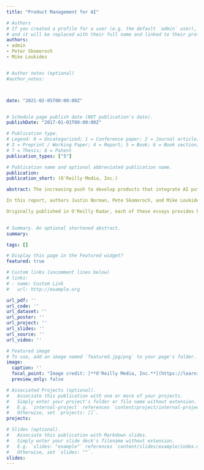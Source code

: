 ```yaml
---
title: "Product Management for AI"

# Authors
# If you created a profile for a user (e.g. the default `admin` user), write the username (folder name) here 
# and it will be replaced with their full name and linked to their profile.
authors:
- admin
- Peter Skomoroch
- Mike Loukides


# Author notes (optional)
#author_notes:



date: "2021-02-05T00:00:00Z"


# Schedule page publish date (NOT publication's date).
publishDate: "2017-01-01T00:00:00Z"

# Publication type.
# Legend: 0 = Uncategorized; 1 = Conference paper; 2 = Journal article;
# 3 = Preprint / Working Paper; 4 = Report; 5 = Book; 6 = Book section;
# 7 = Thesis; 8 = Patent
publication_types: ["5"] 

# Publication name and optional abbreviated publication name.
publication: 
publication_short: (O'Reilly Media, Inc.)

abstract: The increasing push to develop products that integrate AI puts the intersection of AI and product management into sharp focus. AI brings many challenges to traditional product management, including nondeterministic outcomes and the potential for bias against particular groups. These problems aren't insurmountable, but they're real, and they cause many projects to fail before they're deployed.

In this report, authors Justin Norman, Pete Skomoroch, and Mike Loukides present four in-depth essays to help business leaders, AI specialists, and data scientists examine what makes AI different. Once you're familiar with the issues, you'll be better prepared to anticipate and solve the problems you face as you develop an AI project and shepherd it into production.

Originally published in O'Reilly Radar, each of these essays provides helpful supporting examples.
  

# Summary. An optional shortened abstract.
summary: 

tags: []

# Display this page in the Featured widget?
featured: true

# Custom links (uncomment lines below)
# links:
# - name: Custom Link
#   url: http://example.org

url_pdf: ''
url_code: ''
url_dataset: ''
url_poster: ''
url_project: ''
url_slides: ''
url_source: ''
url_video: ''

# Featured image
# To use, add an image named `featured.jpg/png` to your page's folder. 
image:
  caption: ''
  focal_point: "Image credit: [**O'Reilly Media, Inc.**](https://learning.oreilly.com/library/cover/9781098104207/250w/)"
  preview_only: false

# Associated Projects (optional).
#   Associate this publication with one or more of your projects.
#   Simply enter your project's folder or file name without extension.
#   E.g. `internal-project` references `content/project/internal-project/index.md`.
#   Otherwise, set `projects: []`.
projects:

# Slides (optional).
#   Associate this publication with Markdown slides.
#   Simply enter your slide deck's filename without extension.
#   E.g. `slides: "example"` references `content/slides/example/index.md`.
#   Otherwise, set `slides: ""`.
slides: 
---
```



